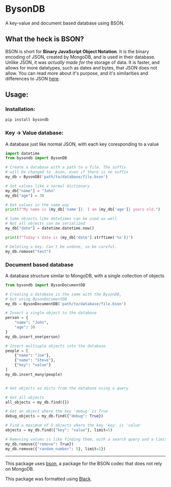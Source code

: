 # BysonDB

A key-value and document based database using BSON.

## What the heck is BSON?

BSON is short for **Binary JavaScript Object Notation**. It is the binary encoding of JSON, created by MongoDB, and is used in their database. Unlike JSON, it was *actually made for* the storage of data. It is faster, and allows for more datatypes, such as dates and bytes, that JSON does not allow. You can read more about it's purpose, and it's similarities and differences to JSON [here](https://bsonspec.org/).

## Usage:

### Installation:
```bash
pip install bysondb
```

### Key -> Value database:
A database just like normal JSON, with each key coresponding to a value 
```py
import datetime
from bysondb import BysonDB

# Create a database with a path to a file. The suffix
# will be changed to .bson, even if there is no suffix
my_db = BysonDB('path/to/database/file.bson')

# Set values like a normal dictionary
my_db["name"] = "John"
my_db["age"] = 30

# Get values in the same way
print(f"My name is {my_db['name']}. I am {my_db['age']} years old.")

# Some objects like datetimes can be used as well
# Not all objects can be serialized
my_db["date"] = datetime.datetime.now()

print(f"Today's date is {my_db['date'].strftime('%x')}")

# Deleting a key. Can't be undone, so be careful.
my_db.remove("test")
```

### Document based database
A database structure similar to MongoDB, with a single collection of objects
```py
from bysondb import BysonDocumentDB

# Creating a database is the same with the BysonDB,
# but using BysonDocumentDB
my_db = BysonDocumentDB('path/to/database/file.bson')

# Insert a single object to the database
person = {
    "name": "John",
    "age": 30
}
my_db.insert_one(person)

# Insert multiuple objects into the database
people = [
    {"name": "Joe"},
    {"name": "Steve"},
    {"key": "value"}
]
my_db.insert_many(people)


# Get objects as dicts from the database using a query

# Get all objects
all_objects = my_db.find({})

# Get an object where the key 'debug' is True
debug_objects = my_db.find({"debug": True})

# Find a maximum of 5 objects where the key 'key' is 'value'
objects = my_db.find({"key": "value"}, limit=5)

# Removing values is like finding them, with a search query and a limit
my_db.remove({"remove": True})
my_db.remove({"random_number": 5}, limit=1})
```

---

This package uses [bson](https://github.com/py-bson/bson), a package for the BSON codec that does not rely on MongoDB.

This package was formatted using [Black](https://black.rtfd.io).
